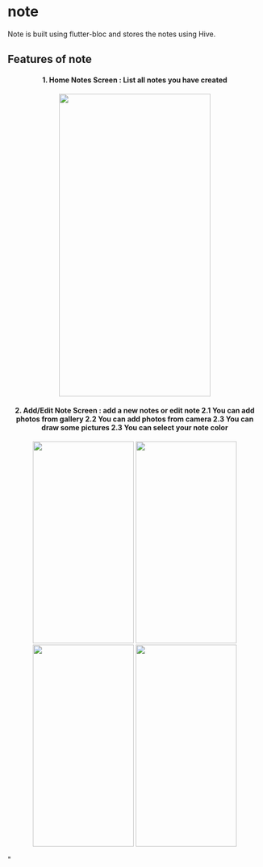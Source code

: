 # note

Note is built using flutter-bloc and stores the notes using Hive.

## Features of note

<h4 align="center">
1. Home Notes Screen : List all notes you have created
</h4>

  

<p align="center">
 <img src="https://user-images.githubusercontent.com/90501505/156221523-e3241e48-edac-4a1b-a941-d26a6693a268.jpg" width="300" height="600">  
</p>

<h4 align="center">
2. Add/Edit Note Screen : add a new notes or edit note
  2.1 You can add photos from gallery
  2.2 You can add photos from camera
  2.3 You can draw some pictures
  2.3 You can select your note color
</h4>

<p align="center">
 <img src="https://user-images.githubusercontent.com/90501505/156223097-040ab2ee-87fc-4158-9394-83fa58dea820.jpg" width="200" height="400"> 
 <img src="https://user-images.githubusercontent.com/90501505/156224173-c6bfd92b-4c4b-43c1-ab6b-e20b843bdde6.jpg" width="200" height="400">
 <img src="https://user-images.githubusercontent.com/90501505/156224407-3879d8d5-8266-412b-b177-bbe502de7df7.jpg" width="200" height="400">
 <img src="https://user-images.githubusercontent.com/90501505/156224420-1e428068-fd9d-4fdf-a0b1-e0ef3749340f.jpg" width="200" height="400">
</p>"
